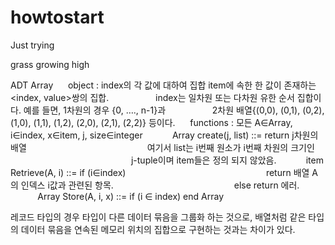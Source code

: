 # howtostart
Just trying


grass growing
high


ADT Array
     object : index의 각 값에 대하여 집합 item에 속한 한 값이 존재하는 <index, value>쌍의 집합. 
                  index는 일차원 또는 다차원 유한 순서 집합이다. 예를 들면, 1차원의 경우 {0, …., n-1}과 
                  2차원 배열{(0,0), (0,1), (0,2), (1,0), (1,1), (1,2), (2,0), (2,1), (2,2)} 등이다.
     functions : 모든 A∈Array, i∈index, x∈item, j, size∈integer
           Array create(j, list) ::= return j차원의 배열
                                                여기서 list는 i번째 원소가 i번째 차원의 크기인
                                                 j-tuple이며 item들은 정의 되지 않았음.
           item Retrieve(A, i) ::= if (i∈index)
                                                        return 배열 A의 인덱스 i값과 관련된 항목.
                                                else return 에러.
           Array Store(A, i, x) ::= if (i ∈ index)
end Array

레코드 타입의 경우 타입이 다른 데이터 묶음을 그룹화 하는 것으로, 배열처럼 같은 타입의 데이터 묶음을 연속된 메모리 위치의 집합으로 구현하는 것과는 차이가 있다. 
